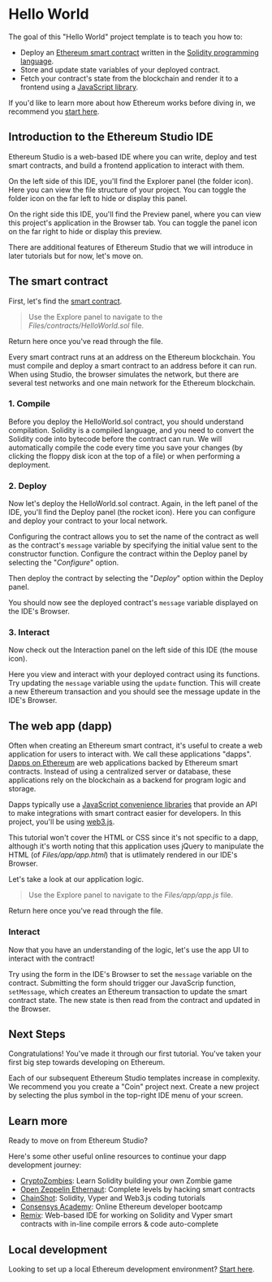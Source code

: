 # Hello World

The goal of this "Hello World" project template is to teach you how to:

-   Deploy an [Ethereum smart contract](https://ethereum.org/learn/#smart-contracts) written in the [Solidity programming language](https://ethereum.org/developers/#smart-contract-languages).
-   Store and update state variables of your deployed contract.
-   Fetch your contract's state from the blockchain and render it to a frontend using a [JavaScript library](https://ethereum.org/developers/#frontend-javascript-apis).

If you'd like to learn more about how Ethereum works before diving in, we recommend you [start here](https://ethereum.org/learn/).

## Introduction to the Ethereum Studio IDE

Ethereum Studio is a web-based IDE where you can write, deploy and test smart contracts, and build a frontend application to interact with them.

On the left side of this IDE, you'll find the Explorer panel (the folder icon). Here you can view the file structure of your project. You can toggle the folder icon on the far left to hide or display this panel.

On the right side this IDE, you'll find the Preview panel, where you can view this project's application in the Browser tab. You can toggle the panel icon on the far right to hide or display this preview.

There are additional features of Ethereum Studio that we will introduce in later tutorials but for now, let's move on.

<!-- TODO: For support, go here. -->
<!-- TODO: For documentationm, go here. -->
<!-- TODO: For a video tutorial, go here. -->

## The smart contract

First, let's find the [smart contract](https://ethereum.org/learn/#smart-contracts).

> Use the Explore panel to navigate to the _Files/contracts/HelloWorld.sol_ file.

Return here once you've read through the file.

Every smart contract runs at an address on the Ethereum blockchain. You must compile and deploy a smart contract to an address before it can run. When using Studio, the browser simulates the network, but there are several test networks and one main network for the Ethereum blockchain.

### 1. Compile

Before you deploy the HelloWorld.sol contract, you should understand compilation. Solidity is a compiled language, and you need to convert the Solidity code into bytecode before the contract can run. We will automatically compile the code every time you save your changes (by clicking the floppy disk icon at the top of a file) or when performing a deployment.

### 2. Deploy

Now let's deploy the HelloWorld.sol contract. Again, in the left panel of the IDE, you'll find the Deploy panel (the rocket icon). Here you can configure and deploy your contract to your local network.

Configuring the contract allows you to set the name of the contract as well as the contract's `message` variable by specifying the initial value sent to the constructor function. Configure the contract within the Deploy panel by selecting the "_Configure_" option.

Then deploy the contract by selecting the "_Deploy_" option within the Deploy panel.

You should now see the deployed contract's `message` variable displayed on the IDE's Browser.

### 3. Interact

Now check out the Interaction panel on the left side of this IDE (the mouse icon).

Here you view and interact with your deployed contract using its functions. Try updating the `message` variable using the `update` function. This will create a new Ethereum transaction and you should see the message update in the IDE's Browser.

## The web app (dapp)

Often when creating an Ethereum smart contract, it's useful to create a web application for users to interact with. We call these applications "dapps". [Dapps on Ethereum](https://ethereum.org/dapps/) are web applications backed by Ethereum smart contracts. Instead of using a centralized server or database, these applications rely on the blockchain as a backend for program logic and storage.

Dapps typically use a [JavaScript convenience libraries](https://ethereum.org/developers/#frontend-javascript-apis) that provide an API to make integrations with smart contract easier for developers. In this project, you'll be using [web3.js](https://web3js.readthedocs.io/en/v1.2.8/).

This tutorial won't cover the HTML or CSS since it's not specific to a dapp, although it's worth noting that this application uses jQuery to manipulate the HTML (of _Files/app/app.html_) that is utlimately rendered in our IDE's Browser.

Let's take a look at our application logic.

> Use the Explore panel to navigate to the _Files/app/app.js_ file.

Return here once you've read through the file.

### Interact

Now that you have an understanding of the logic, let's use the app UI to interact with the contract!

Try using the form in the IDE's Browser to set the `message` variable on the contract. Submitting the form should trigger our JavaScrip function, `setMessage`, which creates an Ethereum transaction to update the smart contract state. The new state is then read from the contract and updated in the Browser.

## Next Steps

Congratulations! You've made it through our first tutorial. You've taken your first big step towards developing on Ethereum.

Each of our subsequent Ethereum Studio templates increase in complexity. We recommend you you create a "Coin" project next. Create a new project by selecting the plus symbol in the top-right IDE menu of your screen.

## Learn more

Ready to move on from Ethereum Studio?

Here's some other useful online resources to continue your dapp development journey:

-   [CryptoZombies](https://cryptozombies.io/): Learn Solidity building your own Zombie game
-   [Open Zeppelin Ethernaut](https://ethernaut.openzeppelin.com/): Complete levels by hacking smart contracts
-   [ChainShot](https://www.chainshot.com/): Solidity, Vyper and Web3.js coding tutorials
-   [Consensys Academy](https://consensys.net/academy/bootcamp/): Online Ethereum developer bootcamp
-   [Remix](https://remix.ethereum.org/): Web-based IDE for working on Solidity and Vyper smart contracts with in-line compile errors & code auto-complete

## Local development

Looking to set up a local Ethereum development environment? [Start here](https://ethereum.org/developers/#developer-tools).
